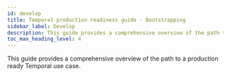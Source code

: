 ```yaml
---
id: develop
title: Temporal production readiness guide - Bootstrapping
sidebar_label: Develop
description: This guide provides a comprehensive overview of the path to a production ready Temporal use case.
toc_max_heading_level: 4
---
```


<!-- THIS FILE IS GENERATED. DO NOT EDIT THIS FILE DIRECTLY -->

This guide provides a comprehensive overview of the path to a production ready Temporal use case.

